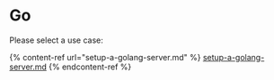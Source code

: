 # Go

Please select a use case:

{% content-ref url="setup-a-golang-server.md" %}
[setup-a-golang-server.md](setup-a-golang-server.md)
{% endcontent-ref %}
